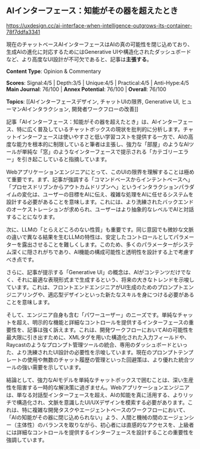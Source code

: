 ## AIインターフェース：知能がその器を超えたとき

https://uxdesign.cc/ai-interface-when-intelligence-outgrows-its-container-78f7ddfa3341

現在のチャットベースAIインターフェースはAIの真の可能性を閉じ込めており、生成AIの進化に対応するためにはGenerative UIや構造化されたダッシュボードなど、より高度なUI設計が不可欠であると、記事は**主張する**。

**Content Type**: Opinion & Commentary

**Scores**: Signal:4/5 | Depth:3/5 | Unique:4/5 | Practical:4/5 | Anti-Hype:4/5
**Main Journal**: 76/100 | **Annex Potential**: 76/100 | **Overall**: 76/100

**Topics**: [[AIインターフェースデザイン, チャットUIの限界, Generative UI, ヒューマンAIインタラクション, 開発者ワークフローの改善]]

記事「AIインターフェース：知能がその器を超えたとき」は、AIインターフェース、特に広く普及しているチャットボックスの現状を批判的に分析します。チャットインターフェースは使いやすさと低い学習コストを提供する一方で、AIの高度な能力を根本的に制限していると筆者は主張し、強力な「部屋」のようなAIツールが単純な「窓」のようなインターフェースで提示される「カテゴリーエラー」を引き起こしていると指摘しています。

Webアプリケーションエンジニアにとって、このUIの限界を理解することは極めて重要です。まず、記事が強調する「コマンドベースからインテントベースへ」「プロセスドリブンからアウトカムドリブンへ」というインタラクションパラダイムの変化は、ユーザーの目標をAIに伝え、複雑な処理をAIに任せるシステムを設計する必要があることを意味します。これには、より洗練されたバックエンドのオーケストレーションが求められ、ユーザーはより抽象的なレベルでAIと対話することになります。

次に、LLMの「とらえどころのない性質」も重要です。同じ意図でも微妙な文脈の違いで異なる結果を生むLLMの特性は、安定したコントロールとしてパラメーターを露出させることを難しくします。このため、多くのパラメーターがシステム深くに隠されがちであり、AI機能の構成可能性と透明性を設計する上で考慮すべき点です。

さらに、記事が提示する「Generative UI」の概念は、AIがコンテンツだけでなく、それに最適な表現形式まで生成するという、将来の大きなトレンドを示唆しています。これは、フロントエンドエンジニアがUI生成のためのプロンプトエンジニアリングや、適応型デザインといった新たなスキルを身につける必要があることを意味します。

そして、エンジニア自身も含む「パワーユーザー」のニーズです。単純なチャットを超え、明示的な機能と詳細なコントロールを提供するインターフェースの重要性を、記事は強く訴えます。これは、開発ワークフローにおいてAIの可能性を最大限に引き出すために、XMLタグを用いた構造化された入力フィールドや、Raycastのようなプロンプト管理ツールの統合、専用のダッシュボードといった、より洗練されたUI設計の必要性を示唆しています。現在のプロンプトテンプレートの使用や無数のチャット履歴の管理といった回避策は、より優れた統合ツールの強い需要を示しています。

結論として、強力なAIモデルを単純なチャットボックスで囲むことは、深い生産性を阻害する一時的な解決策に過ぎません。Webアプリケーションエンジニアは、単なる対話型インターフェースを超え、AIの知能を真に活用する、よりリッチで構造化され、文脈を意識したUI/UXデザインを模索する必要があります。これは、特に複雑な開発タスクやエージェントベースのワークフローにおいて、「AIの知能がその器に閉じ込められない」よう、人間と機械の間のエージェンシー（主体性）のバランスを取りながら、初心者には直感的なアクセスを、上級者には詳細なコントロールを提供するインターフェースを設計することの重要性を強調しています。